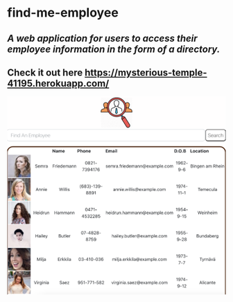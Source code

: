 # find-me-employee

## _A web application for users to access their employee information in the form of a directory._

## Check it out here https://mysterious-temple-41195.herokuapp.com/

![find-me-employee](src/assets/findmeemployee.png)